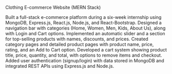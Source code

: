 Clothing E-commerce Website (MERN Stack)

Built a full-stack e-commerce platform during a six-week internship using MongoDB, Express.js, React.js, Node.js, and React-Bootstrap.
Designed a navigation bar with categories (Home, Women, Men, Kids, About Us), along with Login and Cart options.
Implemented an automatic slider and a section for top-selling products with names, discounts, and prices.
Created category pages and detailed product pages with product name, price, rating, and an Add to Cart option.
Developed a cart system showing product title, price, quantity, and total, with options to remove items and checkout.
Added user authentication (signup/login) with data stored in MongoDB and integrated REST APIs using Express.js and Node.js.
